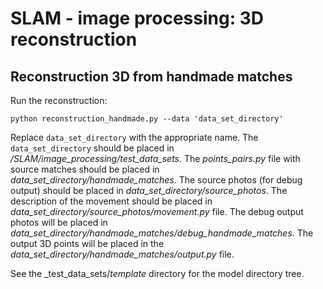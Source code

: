 # SLAM - image processing: 3D reconstruction

## Reconstruction 3D from handmade matches

Run the reconstruction:

`python reconstruction_handmade.py --data 'data_set_directory'`

Replace `data_set_directory` with the appropriate name.
The `data_set_directory` should be placed in _/SLAM/image_processing/test_data_sets_.
The _points_pairs.py_ file with source matches should be placed in _data_set_directory/handmade_matches_. The source photos (for debug output) should be placed in
_data_set_directory/source_photos_. The description of the movement should be placed in
_data_set_directory/source_photos/movement.py_ file. The debug output photos will be placed
in _data_set_directory/handmade_matches/debug_handmade_matches_. The output 3D points will be 
placed in the _data_set_directory/handmade_matches/output.py_ file.

See the _test_data_sets/_template_ directory for the model directory tree.

